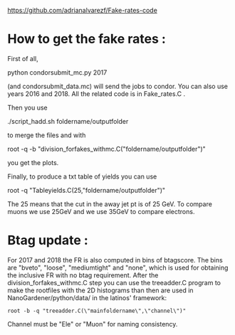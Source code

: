 
https://github.com/adrianalvarezf/Fake-rates-code

# How to get the fake rates : 

First of all,

   python condorsubmit_mc.py 2017

(and condorsubmit_data.mc) will send the jobs to condor. You can also use years 2016 and 2018. All the related code is in Fake_rates.C .

Then you use

   ./script_hadd.sh foldername/outputfolder
  
to merge the files and with 

   root -q -b "division_forfakes_withmc.C(\"foldername/outputfolder\")"

you get the plots. 

Finally, to produce a txt table of yields you can use

   root -q "Tableyields.C(25,\"foldername/outputfolder\")"

The 25 means that the cut in the away jet pt is of 25 GeV. To compare muons we use 25GeV and we use 35GeV to compare electrons.


# Btag update :

For 2017 and 2018 the FR is also computed in bins of btagscore. The bins are "bveto", "loose", "mediumtight" and "none", which is used for obtaining the inclusive FR with no btag requirement. After the division_forfakes_withmc.C step you can use the treeadder.C program to make the rootfiles with the 2D histograms than then are used in NanoGardener/python/data/ in the latinos' framework:

    root -b -q "treeadder.C(\"mainfoldername\",\"channel\")"

Channel must be "Ele" or "Muon" for naming consistency. 


